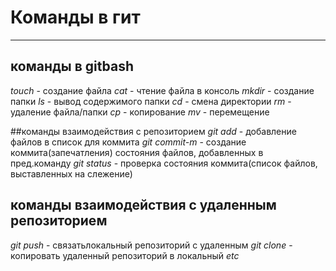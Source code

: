 # Команды в гит
---
## команды в gitbash
_touch_ - создание файла
_cat_ - чтение файла в консоль
_mkdir_ - создание папки
_ls_ - вывод содержимого папки
_cd_ - смена директории
_rm_ - удаление файла/папки
_cp_ - копирование
_mv_ - перемещение

##команды взаимодействия с репозиторием
_git add_ - добавление файлов в список для коммита
_git commit-m_ - создание коммита(запечатления) состояния файлов, добавленных в пред.команду
_git status_ - проверка состояния коммита(список файлов, выставленных на слежение)
 
## команды взаимодействия с удаленным репозиторием
_git push_ - связатьлокальный репозиторий с удаленным
_git clone_ - копировать удаленный репозиторий в локальный
_etc_